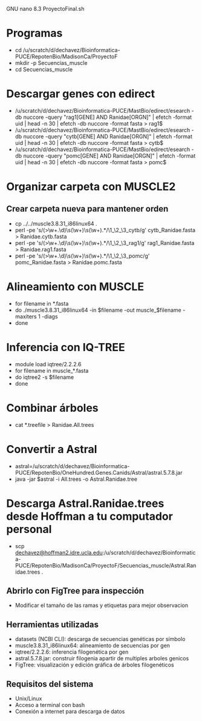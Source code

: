   GNU nano 8.3                                                                            ProyectoFinal.sh
# Programas

* cd /u/scratch/d/dechavez/Bioinformatica-PUCE/RepotenBio/MadisonCa/ProyectoF
* mkdir -p Secuencias_muscle
* cd Secuencias_muscle

# Descargar genes con edirect

* /u/scratch/d/dechavez/Bioinformatica-PUCE/MastBio/edirect/esearch -db nuccore -query "rag1[GENE] AND Ranidae[ORGN]" | efetch -format uid | head -n 30 | efetch -db nuccore -format fasta > rag1$
* /u/scratch/d/dechavez/Bioinformatica-PUCE/MastBio/edirect/esearch -db nuccore -query "cytb[GENE] AND Ranidae[ORGN]" | efetch -format uid | head -n 30 | efetch -db nuccore -format fasta > cytb$
* /u/scratch/d/dechavez/Bioinformatica-PUCE/MastBio/edirect/esearch -db nuccore -query "pomc[GENE] AND Ranidae[ORGN]" | efetch -format uid | head -n 30 | efetch -db nuccore -format fasta > pomc$

# Organizar carpeta con MUSCLE2

## Crear carpeta nueva para mantener orden
* cp ../../muscle3.8.31_i86linux64 .
* perl -pe 's/(>\w+.\d)\s(\w+)\s(\w+).*/\1_\2_\3_cytb/g' cytb_Ranidae.fasta > Ranidae.cytb.fasta
* perl -pe 's/(>\w+.\d)\s(\w+)\s(\w+).*/\1_\2_\3_rag1/g' rag1_Ranidae.fasta > Ranidae.rag1.fasta
* perl -pe 's/(>\w+.\d)\s(\w+)\s(\w+).*/\1_\2_\3_pomc/g' pomc_Ranidae.fasta > Ranidae.pomc.fasta


# Alineamiento con MUSCLE
* for filename in *.fasta
* do ./muscle3.8.31_i86linux64 -in $filename -out muscle_$filename -maxiters 1 -diags
* done

# Inferencia con IQ-TREE
* module load iqtree/2.2.2.6
* for filename in muscle_*.fasta
* do iqtree2 -s $filename
* done

# Combinar árboles
* cat *.treefile > Ranidae.All.trees

# Convertir a Astral
* astral=/u/scratch/d/dechavez/Bioinformatica-PUCE/RepotenBio/OneHundred.Genes.Canids/Astral/astral.5.7.8.jar
* java -jar $astral -i All.trees -o Astral.Ranidae.tree

# Descarga Astral.Ranidae.trees desde Hoffman a tu computador personal
* scp dechavez@hoffman2.idre.ucla.edu:/u/scratch/d/dechavez/Bioinformatica-PUCE/RepotenBio/MadisonCa/ProyectoF/Secuencias_muscle/Astral.Ranidae.trees .
## Abrirlo con FigTree para inspección
* Modificar el tamaño de las ramas y etiquetas para mejor observacion 


## Herramientas utilizadas
* datasets (NCBI CLI): descarga de secuencias genéticas por símbolo
* muscle3.8.31_i86linux64: alineamiento de secuencias por gen
* iqtree/2.2.2.6: inferencia filogenética por gen
* astral.5.7.8.jar: construir filogenia apartir de multiples arboles genicos
* FigTree: visualización y edición gráfica de árboles filogenéticos

## Requisitos del sistema
* Unix/Linux
* Acceso a terminal con bash
* Conexión a internet para descarga de datos
